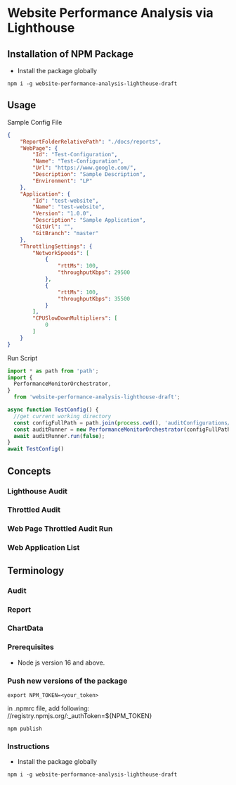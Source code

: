 # Website Performance Analysis via Lighthouse 

## Installation of NPM Package
- Install the package globally
```` shell
npm i -g website-performance-analysis-lighthouse-draft 
````

## Usage 
Sample Config File
```json
{
    "ReportFolderRelativePath": "./docs/reports",
    "WebPage": {
        "Id": "Test-Configuration",
        "Name": "Test-Configuration",
        "Url": "https://www.google.com/",
        "Description": "Sample Description",
        "Environment": "LP"
    },
    "Application": {
        "Id": "test-website",
        "Name": "test-website",
        "Version": "1.0.0",
        "Description": "Sample Application",
        "GitUrl": "",
        "GitBranch": "master"
    },
    "ThrottlingSettings": {
        "NetworkSpeeds": [
            {
                "rttMs": 100,
                "throughputKbps": 29500
            },
            {
                "rttMs": 100,
                "throughputKbps": 35500
            }
        ],
        "CPUSlowDownMultipliers": [
            0
        ]
    }
}
```

Run Script

```javascript
import * as path from 'path';
import {
  PerformanceMonitorOrchestrator,
}
  from 'website-performance-analysis-lighthouse-draft';

async function TestConfig() {
  //get current working directory
  const configFullPath = path.join(process.cwd(), 'auditConfigurations/test-config.json');
  const auditRunner = new PerformanceMonitorOrchestrator(configFullPath);
  await auditRunner.run(false);
}
await TestConfig()
```        

## Concepts


### Lighthouse Audit

### Throttled Audit

### Web Page Throttled Audit Run

### Web Application List

## Terminology

### Audit

### Report


### ChartData

### Prerequisites
* Node js version 16 and above. 

### Push new versions of the package
````shell
export NPM_TOKEN=<your_token>
````

in .npmrc file, add following:
//registry.npmjs.org/:_authToken=${NPM_TOKEN}

````shell
npm publish
````
### Instructions

- Install the package globally
```` shell
npm i -g website-performance-analysis-lighthouse-draft 
````
